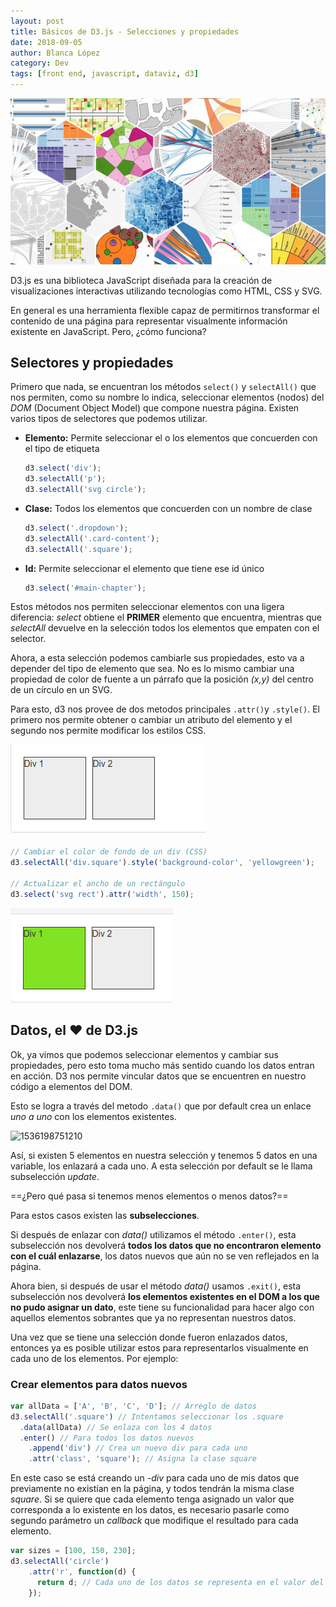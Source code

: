 ```yaml
---
layout: post
title: Básicos de D3.js - Selecciones y propiedades
date: 2018-09-05
author: Blanca López
category: Dev
tags: [front end, javascript, dataviz, d3]
---
```


![D3.js](../assets/images/09375037053.png)

D3.js es una biblioteca JavaScript diseñada para la creación de visualizaciones interactivas utilizando tecnologías como HTML, CSS y SVG.

En general es una herramienta flexible capaz de permitirnos transformar el contenido de una página para representar visualmente información existente en JavaScript. Pero, ¿cómo funciona? 

## Selectores y propiedades

Primero que nada, se encuentran los métodos `select()` y `selectAll()`  que nos permiten, como su nombre lo indica, seleccionar elementos (nodos) del *DOM* (Document Object Model) que compone nuestra página. Existen varios tipos de selectores que podemos utilizar.

* **Elemento:** Permite seleccionar el o los elementos que concuerden con el tipo de etiqueta

  ```javascript
  d3.select('div');
  d3.selectAll('p');
  d3.selectAll('svg circle');
  ```

* **Clase:** Todos los elementos que concuerden con un nombre de clase

  ```javascript
  d3.select('.dropdown');
  d3.selectAll('.card-content');
  d3.selectAll('.square');
  ```

* **Id:**  Permite seleccionar el elemento que tiene ese id único

  ```javascript
  d3.select('#main-chapter');
  ```

Estos métodos nos permiten seleccionar elementos con una ligera diferencia: _select_ obtiene el **PRIMER** elemento que encuentra, mientras que _selectAll_ devuelve en la selección todos los elementos que empaten con el selector.

Ahora, a esta selección podemos cambiarle sus propiedades, esto va a depender del tipo de elemento que sea. No es lo mismo cambiar una propiedad de color de fuente a un párrafo que la posición _(x,y)_ del centro de un círculo en un SVG.

Para esto, d3 nos provee de dos metodos principales `.attr()`y `.style()`. El primero nos permite obtener o cambiar un atributo del elemento y el segundo nos permite modificar los estilos CSS.

![1536198017495](../assets/images/1536198017495.png)

```javascript
// Cambiar el color de fondo de un div (CSS) 
d3.selectAll('div.square').style('background-color', 'yellowgreen'); 

// Actualizar el ancho de un rectángulo
d3.select('svg rect').attr('width', 150);
```

![1536198115097](../assets/images/1536198115097.png)

## Datos, el ❤ de D3.js

Ok, ya vimos que podemos seleccionar elementos y cambiar sus propiedades, pero esto toma mucho más sentido cuando los datos entran en acción. D3 nos permite vincular datos que se encuentren en nuestro código a elementos del DOM. 

Esto se logra a través del metodo `.data()` que por default crea un enlace _uno a uno_ con los elementos existentes.

![1536198751210](/home/azu/Proyectos/blanch/blankazucenalg.github.io/assets/images/1536198751210.png)

Así, si existen 5 elementos en nuestra selección y tenemos 5 datos en una variable, los enlazará a cada uno. A esta selección por default se le llama subselección _update_.

==¿Pero qué pasa si tenemos menos elementos o menos datos?==

Para estos casos existen las **subselecciones**. 

Si después de enlazar con _data()_ utilizamos el método `.enter()`, esta subselección nos devolverá **todos los datos  que  no encontraron elemento con el cuál enlazarse**, los datos nuevos que aún no se ven reflejados en la página.

Ahora bien, si después de usar el método _data()_ usamos `.exit()`, esta subselección nos devolverá **los elementos existentes en el DOM a los que no pudo asignar un dato**, este tiene su funcionalidad para hacer algo con aquellos elementos sobrantes que ya no representan nuestros datos.

Una vez que se tiene una selección donde fueron enlazados datos, entonces ya es posible utilizar estos para representarlos visualmente en cada uno de los elementos. Por ejemplo: 

### Crear elementos para datos nuevos

```javascript
var allData = ['A', 'B', 'C', 'D']; // Arreglo de datos
d3.selectAll('.square') // Intentamos seleccionar los .square
  .data(allData) // Se enlaza con los 4 datos
  .enter() // Para todos los datos nuevos
    .append('div') // Crea un nuevo div para cada uno
	.attr('class', 'square'); // Asigna la clase square
```

En este caso se está creando un _-div_ para cada uno de mis datos que previamente no existían en la página, y todos tendrán la misma clase _square_. Si se quiere que cada elemento tenga asignado un valor que corresponda a lo existente en los datos, es necesario pasarle como segundo parámetro un _callback_ que modifique el resultado para cada elemento.

```javascript
var sizes = [100, 150, 230];
d3.selectAll('circle')
    .attr('r', function(d) {
      return d; // Cada uno de los datos se representa en el valor del radio
	});
```

